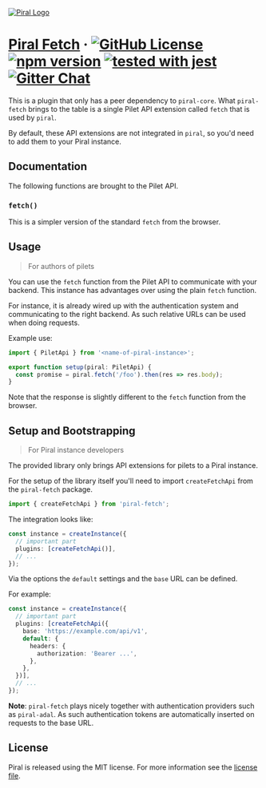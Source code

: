 [![Piral Logo](https://github.com/smapiot/piral/raw/master/docs/assets/logo.png)](https://piral.io)

# [Piral Fetch](https://piral.io) &middot; [![GitHub License](https://img.shields.io/badge/license-MIT-blue.svg)](https://github.com/smapiot/piral/blob/master/LICENSE) [![npm version](https://img.shields.io/npm/v/piral-fetch.svg?style=flat)](https://www.npmjs.com/package/piral-fetch) [![tested with jest](https://img.shields.io/badge/tested_with-jest-99424f.svg)](https://jestjs.io) [![Gitter Chat](https://badges.gitter.im/gitterHQ/gitter.png)](https://gitter.im/piral-io/community)

This is a plugin that only has a peer dependency to `piral-core`. What `piral-fetch` brings to the table is a single Pilet API extension called `fetch` that is used by `piral`.

By default, these API extensions are not integrated in `piral`, so you'd need to add them to your Piral instance.

## Documentation

The following functions are brought to the Pilet API.

### `fetch()`

This is a simpler version of the standard `fetch` from the browser.

## Usage

> For authors of pilets

You can use the `fetch` function from the Pilet API to communicate with your backend. This instance has advantages over using the plain `fetch` function.

For instance, it is already wired up with the authentication system and communicating to the right backend. As such relative URLs can be used when doing requests.

Example use:

```ts
import { PiletApi } from '<name-of-piral-instance>';

export function setup(piral: PiletApi) {
  const promise = piral.fetch('/foo').then(res => res.body);
}
```

Note that the response is slightly different to the `fetch` function from the browser.

## Setup and Bootstrapping

> For Piral instance developers

The provided library only brings API extensions for pilets to a Piral instance.

For the setup of the library itself you'll need to import `createFetchApi` from the `piral-fetch` package.

```ts
import { createFetchApi } from 'piral-fetch';
```

The integration looks like:

```ts
const instance = createInstance({
  // important part
  plugins: [createFetchApi()],
  // ...
});
```

Via the options the `default` settings and the `base` URL can be defined.

For example:

```ts
const instance = createInstance({
  // important part
  plugins: [createFetchApi({
    base: 'https://example.com/api/v1',
    default: {
      headers: {
        authorization: 'Bearer ...',
      },
    },
  })],
  // ...
});
```

**Note**: `piral-fetch` plays nicely together with authentication providers such as `piral-adal`. As such authentication tokens are automatically inserted on requests to the base URL.

## License

Piral is released using the MIT license. For more information see the [license file](./LICENSE).
